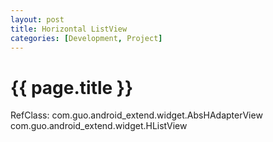 ```yaml
---
layout: post
title: Horizontal ListView
categories: [Development, Project]
---
```


{{ page.title }}
================
RefClass:
  com.guo.android_extend.widget.AbsHAdapterView
  com.guo.android_extend.widget.HListView
